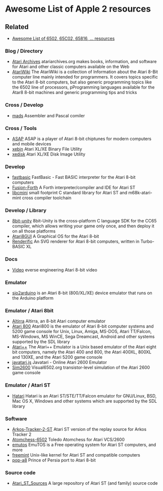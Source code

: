 # Awesome List of Apple 2 resources

## Related
* [Awesome List of 6502, 65C02, 65816, ...  resources](6502.md)

### Blog / Directory
*  [Atari Archives](https://www.atariarchives.org/) atariarchives.org makes books, information, and software for Atari and other classic computers available on the Web
*  [AtariWiki](https://atariwiki.org/wiki/) The AtariWiki is a collection of Information about the Atari 8-Bit computer line mainly intended for programmers. It covers topics specific to the Atari 8-bit computers, but also generic programming topics like the 6502 line of processors, pProgramming languages available for the Atar8 8-bit machines and generic programming tips and tricks
### Cross / Develop
*  [mads](http://mads.atari8.info/) Assembler and Pascal comiler
### Cross / Tools
*  [ASAP](http://asap.sourceforge.net/) ASAP is a player of Atari 8-bit chiptunes for modern computers and mobile devices
*  [xebin](https://github.com/epi/xebin) Atari XL/XE Binary File Utility
*  [xedisk](https://github.com/epi/xedisk) Atari XL/XE Disk Image Utility
### Develop
*  [fastbasic](https://github.com/dmsc/fastbasic) FastBasic - Fast BASIC interpreter for the Atari 8-bit computers
*  [Fusion-Forth](https://github.com/meshula/Fusion-Forth) A Forth interpreter/compiler and IDE for Atari ST
*  [libcmini](https://github.com/mfro0/libcmini) small footprint C standard library for Atari ST and m68k-atari-mint cross compiler toolchain
### Develop / Library
*  [8bit-unity](http://8bit-unity.com/) 8bit-Unity is the cross-platform C language SDK for the CC65 compiler, which allows writing your game only once, and then deploy it on all those platforms
*  [Atari8GUI](https://atari8.co.uk/gui/) A Graphical OS for the Atari 8-bit
*  [Renderific](https://github.com/savetz/Renderific) An SVG renderer for Atari 8-bit computers, written in Turbo-BASIC XL
### Docs
*  [Video](http://www.virtualdub.org/blog/pivot/entry.php?id=243) everse engineering Atari 8-bit video
### Emulator
*  [sio2arduino](http://whizzosoftware.com/sio2arduino/) is an Atari 8-bit (800/XL/XE) device emulator that runs on the Arduino platform
### Emulator / Atari 8bit
*  [Altirra](http://virtualdub.org/altirra.html) Altirra, an 8-bit Atari computer emulator
*  [Atari 800](https://atari800.github.io/) Atari800 is the emulator of Atari 8-bit computer systems and 5200 game console for Unix, Linux, Amiga, MS-DOS, Atari TT/Falcon, MS-Windows, MS WinCE, Sega Dreamcast, Android and other systems supported by the SDL library
*  [Atari++](http://www.xl-project.com/) The Atari++ Emulator is a Unix based emulator of the Atari eight bit computers, namely the Atari 400 and 800, the Atari 400XL, 800XL and 130XE, and the Atari 5200 game console
*  [javatari.js](https://github.com/ppeccin/javatari.js) Javatari - Online Atari 2600 Emulator
*  [Sim2600](https://github.com/gregjames/Sim2600) Visual6502.org transistor-level simulation of the Atari 2600 game console
### Emulator / Atari ST
*  [Hatari](https://hatari.tuxfamily.org/) Hatari is an Atari ST/STE/TT/Falcon emulator for GNU/Linux, BSD, Mac OS X, Windows and other systems which are supported by the SDL library
### Software
*  [Arkos-Tracker-2-ST](https://github.com/ggnkua/Arkos-Tracker-2-ST) Atari ST version of the replay source for Arkos Tracker 2
*  [Atomchess-6502](https://github.com/nanochess/Atomchess-6502) Toledo Atomchess for Atari VCS/2600
*  [emutos](https://github.com/emutos/emutos) EmuTOS is a Free operating system for Atari ST computers, and more
*  [freemint](https://freemint.github.io/) Unix-like kernel for Atari ST and compatible computers
*  [pop-a8](https://github.com/fa8ntomas/pop-a8) Prince of Persia port to Atari 8-bit
### Source code
*  [Atari_ST_Sources](https://github.com/ggnkua/Atari_ST_Sources) A large repository of Atari ST (and family) source code
